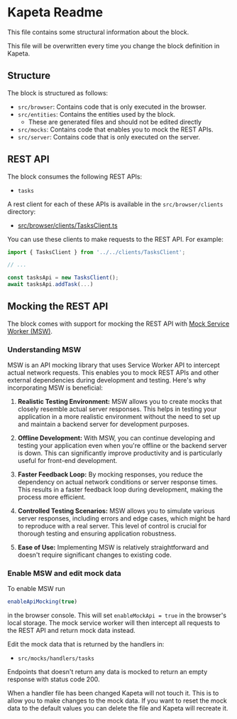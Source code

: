 # Kapeta Readme

This file contains some structural information about the block.

This file will be overwritten every time you change the block definition in Kapeta.

## Structure

The block is structured as follows:

* `src/browser`: Contains code that is only executed in the browser.
* `src/entities`: Contains the entities used by the block.
  * These are generated files and should not be edited directly
* `src/mocks`: Contains code that enables you to mock the REST APIs.
* `src/server`: Contains code that is only executed on the server.

## REST API

The block consumes the following REST APIs:

* `tasks`

A rest client for each of these APIs is available in the `src/browser/clients` directory:

* [src/browser/clients/TasksClient.ts](src/browser/clients/TasksClient.ts)

You can use these clients to make requests to the REST API. For example:


```typescript
import { TasksClient } from '../../clients/TasksClient';

// ...

const tasksApi = new TasksClient();
await tasksApi.addTask(...)
```


## Mocking the REST API

The block comes with support for mocking the REST API with [Mock Service Worker (MSW)](https://mswjs.io/).


### Understanding MSW

MSW is an API mocking library that uses Service Worker API to intercept actual network requests. This enables you to mock REST APIs and other external dependencies during development and testing. Here's why incorporating MSW is beneficial:

1. **Realistic Testing Environment:** MSW allows you to create mocks that closely resemble actual server responses. This helps in testing your application in a more realistic environment without the need to set up and maintain a backend server for development purposes.

2. **Offline Development:** With MSW, you can continue developing and testing your application even when you're offline or the backend server is down. This can significantly improve productivity and is particularly useful for front-end development.

3. **Faster Feedback Loop:** By mocking responses, you reduce the dependency on actual network conditions or server response times. This results in a faster feedback loop during development, making the process more efficient.

4. **Controlled Testing Scenarios:** MSW allows you to simulate various server responses, including errors and edge cases, which might be hard to reproduce with a real server. This level of control is crucial for thorough testing and ensuring application robustness.

5. **Ease of Use:** Implementing MSW is relatively straightforward and doesn't require significant changes to existing code.


### Enable MSW and edit mock data

To enable MSW run

```js
enableApiMocking(true)
```

in the browser console. This will set `enableMockApi = true` in the browser's local storage. The mock service worker will then intercept all requests to the REST API and return mock data instead.

Edit the mock data that is returned by the handlers in:

* `src/mocks/handlers/tasks`

Endpoints that doesn't return any data is mocked to return an empty response with status code 200.

When a handler file has been changed Kapeta will not touch it. This is to allow you to make changes to the mock data. If you want to reset the mock data to the default values you can delete the file and Kapeta will recreate it.

